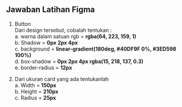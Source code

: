 ## Jawaban Latihan Figma
1. Button  
   Dari design tersebut, cobalah tentukan :   
a. warna dalam satuan rgb = **rgba(64, 223, 159, 1)**  
b. Shadow = **0px 2px 4px**  
c. background = **linear-gradient(180deg, #40DF9F 0%, #3ED598 100%)**  
d. box-shadow = **0px 2px 4px rgba(15, 218, 137, 0.3)**     
e. border-radius = **12px**    

2. Dari ukuran card yang ada tentukanlah   
a. Width = **150px**  
b. Height =  **210px**   
c. Radius = **25px**      
